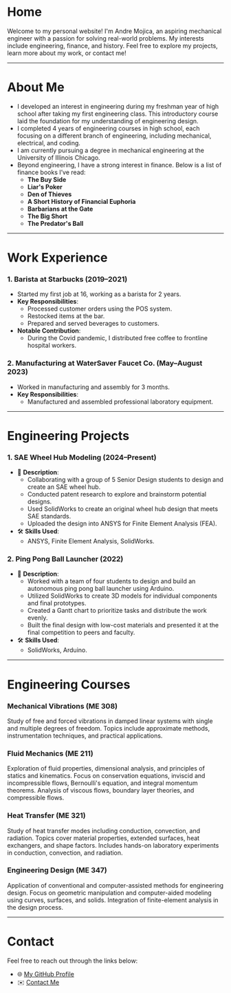 # **Home**

Welcome to my personal website! I'm Andre Mojica, an aspiring mechanical engineer with a passion for solving real-world problems. My interests include engineering, finance, and history. Feel free to explore my projects, learn more about my work, or contact me!

---

# **About Me**

- I developed an interest in engineering during my freshman year of high school after taking my first engineering class. This introductory course laid the foundation for my understanding of engineering design.  
- I completed 4 years of engineering courses in high school, each focusing on a different branch of engineering, including mechanical, electrical, and coding.  
- I am currently pursuing a degree in mechanical engineering at the University of Illinois Chicago.  
- Beyond engineering, I have a strong interest in finance. Below is a list of finance books I’ve read:  
  - **The Buy Side**  
  - **Liar's Poker**  
  - **Den of Thieves**  
  - **A Short History of Financial Euphoria**  
  - **Barbarians at the Gate**  
  - **The Big Short**  
  - **The Predator's Ball**

---

# **Work Experience**

### **1. Barista at Starbucks (2019–2021)**  
- Started my first job at 16, working as a barista for 2 years.  
- **Key Responsibilities**:  
  - Processed customer orders using the POS system.  
  - Restocked items at the bar.  
  - Prepared and served beverages to customers.  
- **Notable Contribution**:  
  - During the Covid pandemic, I distributed free coffee to frontline hospital workers.  

### **2. Manufacturing at WaterSaver Faucet Co. (May–August 2023)**  
- Worked in manufacturing and assembly for 3 months.  
- **Key Responsibilities**:  
  - Manufactured and assembled professional laboratory equipment.  

---

# **Engineering Projects**

### **1. SAE Wheel Hub Modeling (2024–Present)**  
- 🌱 **Description**:  
  - Collaborating with a group of 5 Senior Design students to design and create an SAE wheel hub.  
  - Conducted patent research to explore and brainstorm potential designs.  
  - Used SolidWorks to create an original wheel hub design that meets SAE standards.  
  - Uploaded the design into ANSYS for Finite Element Analysis (FEA).  
- 🛠️ **Skills Used**:  
  - ANSYS, Finite Element Analysis, SolidWorks.  

### **2. Ping Pong Ball Launcher (2022)**  
- 🌱 **Description**:  
  - Worked with a team of four students to design and build an autonomous ping pong ball launcher using Arduino.  
  - Utilized SolidWorks to create 3D models for individual components and final prototypes.  
  - Created a Gantt chart to prioritize tasks and distribute the work evenly.  
  - Built the final design with low-cost materials and presented it at the final competition to peers and faculty.  
- 🛠️ **Skills Used**:  
  - SolidWorks, Arduino.  

---

# **Engineering Courses**

### **Mechanical Vibrations (ME 308)**
Study of free and forced vibrations in damped linear systems with single and multiple degrees of freedom. Topics include approximate methods, instrumentation techniques, and practical applications.

### **Fluid Mechanics (ME 211)**
Exploration of fluid properties, dimensional analysis, and principles of statics and kinematics. Focus on conservation equations, inviscid and incompressible flows, Bernoulli's equation, and integral momentum theorems. Analysis of viscous flows, boundary layer theories, and compressible flows.

### **Heat Transfer (ME 321)**
Study of heat transfer modes including conduction, convection, and radiation. Topics cover material properties, extended surfaces, heat exchangers, and shape factors. Includes hands-on laboratory experiments in conduction, convection, and radiation.

### **Engineering Design (ME 347)**
Application of conventional and computer-assisted methods for engineering design. Focus on geometric manipulation and computer-aided modeling using curves, surfaces, and solids. Integration of finite-element analysis in the design process.

---

# **Contact**

Feel free to reach out through the links below:

- 🌐 [My GitHub Profile](https://github.com/AndreM07)  
- ✉️ [Contact Me](mailto:andremojica7@gmail.com)
